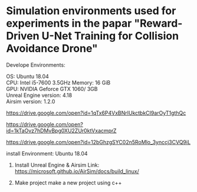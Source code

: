 # Simulation environments used for experiments in the papar "Reward-Driven U-Net Training for Collision Avoidance Drone"

Develope Environments:

OS: Ubuntu 18.04  
CPU: Intel i5-7600 3.5GHz
Memory: 16 GiB  
GPU: NVIDIA Geforce GTX 1060/ 3GB  
Unreal Engine version: 4.18  
Airsim version: 1.2.0  


https://drive.google.com/open?id=1qTx6P4VxBNrIUkctbkCI9arOyT1gthQc

https://drive.google.com/open?id=1kTaOvz7hDMvBpg0XU2ZUr0ktVxacmprZ

https://drive.google.com/open?id=12bGhzgSYC02n5RoMlo_3ynccj3CVQ9iL


install Environment: Ubuntu 18.04

1) Install Unreal Engine & Airsim
Link: https://microsoft.github.io/AirSim/docs/build_linux/

2) Make project 
make a new project using c++

